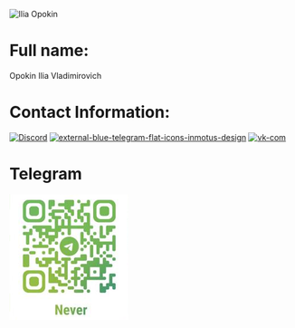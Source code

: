 ![Ilia Opokin](https://github.com/NeverTold/rsschool-cv/blob/c23c57fd4936693d9ab2a6484b9ddce5b1c03beb/JyLR9Ob1RDQ.jpg)
# Full name:
Opokin Ilia Vladimirovich
# Contact Information:
[![Discord](https://img.icons8.com/color/96/000000/discord-logo.png)](Https://discordapp.com/users/389339516105916437)
 <a href="https://t.me/Nevertoldme"><img width="96" height="96" src="https://img.icons8.com/external-flat-icons-inmotus-design/96/external-blue-telegram-flat-icons-inmotus-design.png" alt="external-blue-telegram-flat-icons-inmotus-design"/></a>
  <a href="https://vk.ru/opokinilia"><img width="96" height="96" src="https://img.icons8.com/color/96/vk-com.png" alt="vk-com"/></a>
</p>

# Telegram
![Telegram QR-code](https://github.com/NeverTold/rsschool-cv/blob/8202f09c1292cc0c7342de19751db6a9e7577db7/telegram.png)
